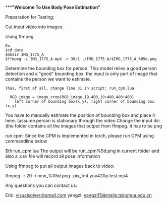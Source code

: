*******************************************"Welcome To Use Body Pose Estimation"****************************************

Preparation for Testing:

Cut input video into images.

Using ffmpeg

	Ex. 
	$cd data
	$mkdir IMG_1775_A 
	$ffmpeg -i IMG_1775_A.mp4 -r 30/1 ./IMG_1775_A/$IMG_1775_A_%05d.png

Determine the bounding box for person. This model relies a good person detection and a "good" bounding box, the input is only part of image that contains the person we want to estimate.

	Thus, first of all, change line 31 in script: run_cpm.lua

	  RGB_image = image.crop(RGB_image,19,400,19+480,400+480)
		left corner of bounding box(x,y), right corner of bounding box (x,y)

You have to manually estimate the position of bounding box and place it here.
(assume person is stationary through the video
Change the input dir:
(the folder contains all the images that output from ffmpeg. It has to be png

run cpm:
Since the CPM is implemented in torch, please run CPM using commandline below

$th run_cpm.lua
The output will be run_cpm%5d.png in current folder and also a .csv file will record all pose information

Using ffmpeg to put all output images back to video:

ffmpeg -r 20 -i new_%05d.png -pix_fmt yuv420p test.mp4

Any questions you can contact us:

Eric: visualsolver@gmail.com yangzl: yangzl15@mails.tsinghua.edu.cn

